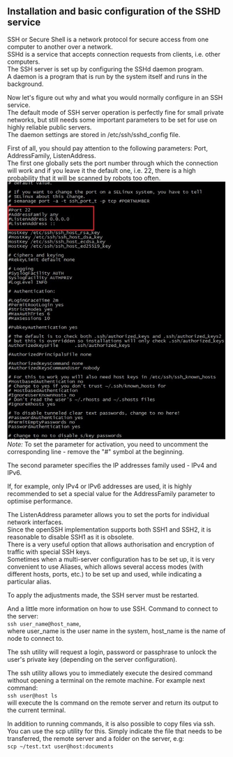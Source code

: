 ## Installation and basic configuration of the **SSHD** service
SSH or Secure Shell is a network protocol for secure access from one computer to another over a network. \
SSHd is a service that accepts connection requests from clients, i.e. other computers. \
The SSH server is set up by configuring the SSHd daemon program. \
A daemon is a program that is run by the system itself and runs in the background.

Now let's figure out why and what you would normally configure in an SSH service. \
The default mode of SSH server operation is perfectly fine for small private networks, but still needs some important parameters to be set for use on highly reliable public servers. \
The daemon settings are stored in /etc/ssh/sshd_config file.

First of all, you should pay attention to the following parameters: Port, AddressFamily, ListenAddress. \
The first one globally sets the port number through which the connection will work and if you leave it the default one, i.e. 22, there is a high probability that it will be scanned by robots too often. \
<img src="../misc/images/ssh.jpg" alt="ssh" width="500"/> \
*Note:* To set the parameter for activation, you need to uncomment the corresponding line - remove the "#" symbol at the beginning.

The second parameter specifies the IP addresses family used - IPv4 and IPv6.

If, for example, only IPv4 or IPv6 addresses are used, it is highly recommended to set a special value for the AddressFamily parameter to optimise performance.

The ListenAddress parameter allows you to set the ports for individual network interfaces. \
Since the openSSH implementation supports both SSH1 and SSH2, it is reasonable to disable SSH1 as it is obsolete. \
There is a very useful option that allows authorisation and encryption of traffic with special SSH keys. \
Sometimes when a multi-server configuration has to be set up, it is very convenient to use Aliases, which allows several access modes (with different hosts, ports, etc.) to be set up and used, while indicating a particular alias.

To apply the adjustments made, the SSH server must be restarted.

And a little more information on how to use SSH. Command to connect to the server: \
`ssh user_name@host_name`, \
where user_name is the user name in the system, host_name is the name of node to connect to.

The ssh utility will request a login, password or passphrase to unlock the user's private key (depending on the server configuration).

The ssh utility allows you to immediately execute the desired command without opening a terminal on the remote machine. For example next command: \
`ssh user@host ls` \
will execute the ls command on the remote server and return its output to the current terminal.

In addition to running commands, it is also possible to copy files via ssh. You can use the scp utility for this. Simply indicate the file that needs to be transferred, the remote server and a folder on the server, e.g: \
`scp ~/test.txt user@host:documents`
